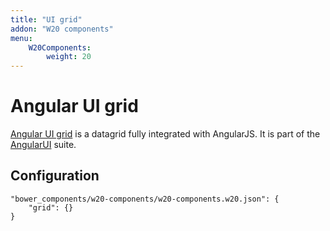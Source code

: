 ```yaml
---
title: "UI grid"
addon: "W20 components"
menu:
    W20Components:
        weight: 20
---
```


# Angular UI grid

[Angular UI grid](http://ui-grid.info/) is a datagrid fully integrated with AngularJS. It is part of the 
[AngularUI](http://angular-ui.github.io/) suite.

## Configuration

```
"bower_components/w20-components/w20-components.w20.json": {
    "grid": {}
}
```